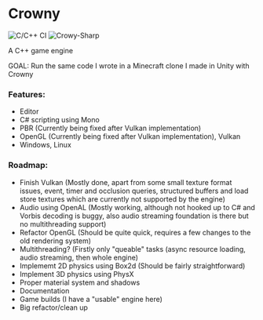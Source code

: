 # Crowny
![C/C++ CI](https://github.com/bojosos/Crowny/workflows/Crowny-Editor/badge.svg) ![Crowy-Sharp](https://github.com/bojosos/Crowny/workflows/Crowy-Sharp/badge.svg)

A C++ game engine

GOAL: Run the same code I wrote in a Minecraft clone I made in Unity with Crowny

### Features:
  * Editor
  * C# scripting using Mono
  * PBR (Currently being fixed after Vulkan implementation)
  * OpenGL (Currently being fixed after Vulkan implementation), Vulkan
  * Windows, Linux
  
### Roadmap:
  * Finish Vulkan (Mostly done, apart from some small texture format issues, event, timer and occlusion queries, structured buffers and load store textures which are currently not supported by the engine)
  * Audio using OpenAL (Mostly working, although not hooked up to C# and Vorbis decoding is buggy, also audio streaming foundation is there but no multithreading support)
  * Refactor OpenGL (Should be quite quick, requires a few changes to the old rendering system)
  * Multithreading? (Firstly only "queable" tasks (async resource loading, audio streaming, then whole engine)
  * Implememt 2D physics using Box2d (Should be fairly straightforward)
  * Implement 3D physics using PhysX
  * Proper material system and shadows
  * Documentation
  * Game builds (I have a "usable" engine here)
  * Big refactor/clean up
